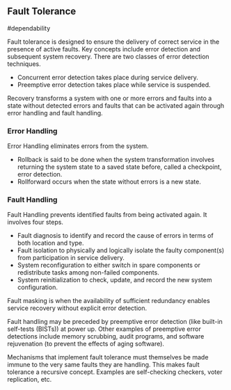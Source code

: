 ## Fault Tolerance
#dependability 

Fault tolerance is designed to ensure the delivery of correct service in the presence of active faults. Key concepts include error detection and subsequent system recovery. There are two classes of error detection techniques.
- Concurrent error detection takes place during service delivery.
- Preemptive error detection takes place while service is suspended.

Recovery transforms a system with one or more errors and faults into a state without detected errors and faults that can be activated again through error handling and fault handling.

### Error Handling
Error Handling eliminates errors from the system.
- Rollback is said to be done when the system transformation involves returning the system state to a saved state before, called a checkpoint, error detection.
- Rollforward occurs when the state without errors is a new state.

### Fault Handling
Fault Handling prevents identified faults from being activated again. It involves four steps.
- Fault diagnosis to identify and record the cause of errors in terms of both location and type.
- Fault isolation to physically and logically isolate the faulty component(s) from participation in service delivery.
- System reconfiguration to either switch in spare components or redistribute tasks among non-failed components.
- System reinitialization to check, update, and record the new system configuration.

Fault masking is when the availability of sufficient redundancy enables service recovery without explicit error detection.

Fault handling may be preceded by preemptive error detection (like built-in self-tests (BISTs)) at power up. Other examples of preemptive error detections include memory scrubbing, audit programs, and software rejuvenation (to prevent the effects of aging software).

Mechanisms that implement fault tolerance must themselves be made immune to the very same faults they are handling. This makes fault tolerance a recursive concept. Examples are self-checking checkers, voter replication, etc.